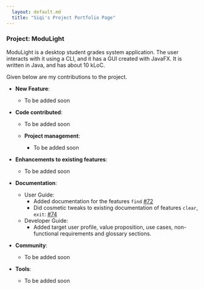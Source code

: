 ```yaml
---
  layout: default.md
  title: "Siqi's Project Portfolio Page"
---
```


### Project: ModuLight

ModuLight is a desktop student grades system application.
The user interacts with it using a CLI, and it has a GUI created with JavaFX. It is written in Java, and has about 10 kLoC.

Given below are my contributions to the project.

* **New Feature**:
    * To be added soon

* **Code contributed**:
    * To be added soon

  * **Project management**:
    * To be added soon

* **Enhancements to existing features**:
    * To be added soon

* **Documentation**:
    * User Guide:
        * Added documentation for the features `find` [\#72]()
        * Did cosmetic tweaks to existing documentation of features `clear`, `exit`: [\#74]()
    * Developer Guide:
        * Added target user profile, value proposition, use cases, non-functional requirements and glossary sections.

* **Community**:
  * To be added soon

* **Tools**:
    * To be added soon
